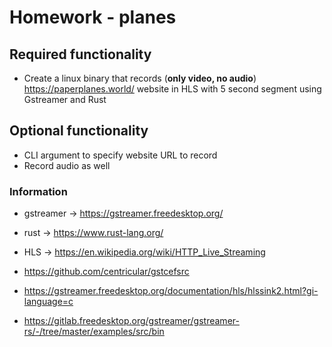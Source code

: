 # Homework - planes

## Required functionality

* Create a linux binary that records (**only video, no audio**) https://paperplanes.world/ website in HLS with 5 second segment using Gstreamer and Rust

## Optional functionality

* CLI argument to specify website URL to record
* Record audio as well

### Information

* gstreamer -> https://gstreamer.freedesktop.org/
* rust -> https://www.rust-lang.org/
* HLS -> https://en.wikipedia.org/wiki/HTTP_Live_Streaming

* https://github.com/centricular/gstcefsrc
* https://gstreamer.freedesktop.org/documentation/hls/hlssink2.html?gi-language=c
* https://gitlab.freedesktop.org/gstreamer/gstreamer-rs/-/tree/master/examples/src/bin


